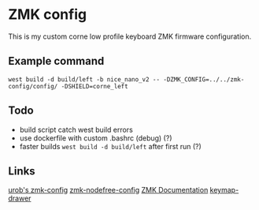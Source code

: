 # ZMK config

This is my custom corne low profile keyboard ZMK firmware configuration.

## Example command

`west build -d build/left -b nice_nano_v2 -- -DZMK_CONFIG=../../zmk-config/config/ -DSHIELD=corne_left`

## Todo

- build script catch west build errors
- use dockerfile with custom .bashrc (debug) (?)
- faster builds `west build -d build/left` after first run (?)

## Links

[urob's zmk-config](https://github.com/urob/zmk-config)
[zmk-nodefree-config](https://github.com/urob/zmk-nodefree-config)
[ZMK Documentation](https://zmk.dev/docs)
[keymap-drawer](https://github.com/caksoylar/keymap-drawer)

